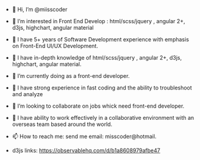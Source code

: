 - 👋 Hi, I’m @miisscoder
- 👀 I’m interested in Front End Develop : html/scss/jquery , angular 2+, d3js, highchart, angular material
- 👀 I have 5+ years of Software Development experience with emphasis on Front-End UI/UX Development.
- 👀 I have in-depth knowledge of html/scss/jquery , angular 2+, d3js, highchart, angular material.
- 🌱 I’m currently doing as a front-end developer.
- 👀 I have strong experience in fast coding and the ability to troubleshoot and analyze 
- 💞️ I’m looking to collaborate on jobs whick need front-end developer.
- 👀 I have ability to work effectively in a collaborative environment with an overseas team based around the world.
- 📫 How to reach me: send me email: misscoder@hotmail.



- d3js links: https://observablehq.com/d/b1a8608979afbe47

